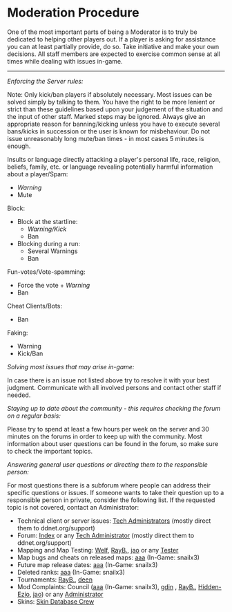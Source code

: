 # Moderation Procedure

One of the most important parts of being a Moderator is to truly be dedicated to helping other players out. If a player is asking for assistance you can at least partially provide, do so. Take initiative and make your own decisions. All staff members are expected to exercise common sense at all times while dealing with issues in-game.

---

*Enforcing the Server rules:*

Note: Only kick/ban players if absolutely necessary. Most issues can be solved simply by talking to them.
You have the right to be more lenient or strict than these guidelines based upon your judgement of the situation and the input of other staff. Marked steps may be ignored. Always give an appropriate reason for banning/kicking unless you have to execute several bans/kicks in succession or the user is known for misbehaviour. Do not issue unreasonably long mute/ban times - in most cases 5 minutes is enough.

Insults or language directly attacking a player's personal life, race, religion, beliefs, family, etc. or language revealing potentially harmful information about a player/Spam:
- *Warning*
- Mute

Block:
- Block at the startline:
    - *Warning/Kick*
    - Ban
- Blocking during a run:
    - Several Warnings
    - Ban

Fun-votes/Vote-spamming:
- Force the vote + *Warning*
- Ban

Cheat Clients/Bots:
- Ban

Faking:
- Warning
- Kick/Ban

*Solving most issues that may arise in-game:*

In case there is an issue not listed above try to resolve it with your best judgment. Communicate with all involved persons and contact other staff if needed.

*Staying up to date about the community - this requires checking the forum on a regular basis:*

Please try to spend at least a few hours per week on the server and 30 minutes on the forums in order to keep up with the community. Most information about user questions can be found in the forum, so make sure to check the important topics.

*Answering general user questions or directing them to the responsible person:*

For most questions there is a subforum where people can address their specific questions or issues. If someone wants to take their question up to a responsible person in private, consider the following list. If the requested topic is not covered, contact an Administrator:
- Technical client or server issues: [Tech Administrators](https://forum.ddnet.org/memberlist.php?mode=group&g=21) (mostly direct them to ddnet.org/support)
- Forum: [Index](https://forum.ddnet.org/memberlist.php?mode=viewprofile&u=53) or any [Tech Administrator](https://forum.ddnet.org/memberlist.php?mode=group&g=21) (mostly direct them to ddnet.org/support)
- Mapping and Map Testing: [Welf](https://forum.ddnet.org/memberlist.php?mode=viewprofile&u=142), [RayB.](https://forum.ddnet.org/memberlist.php?mode=viewprofile&u=380), [jao](https://forum.ddnet.org/memberlist.php?mode=viewprofile&u=1291) or any [Tester](https://forum.ddnet.org/memberlist.php?mode=group&g=25)
- Map bugs and cheats on released maps: [aaa](https://forum.ddnet.org/memberlist.php?mode=viewprofile&u=54) (In-Game: snailx3)
- Future map release dates: [aaa](https://forum.ddnet.org/memberlist.php?mode=viewprofile&u=54) (In-Game: snailx3)
- Deleted ranks: [aaa](https://forum.ddnet.org/memberlist.php?mode=viewprofile&u=54) (In-Game: snailx3)
- Tournaments: [RayB.](https://forum.ddnet.org/memberlist.php?mode=viewprofile&u=380), [deen](https://forum.ddnet.org/memberlist.php?mode=viewprofile&u=2)
- Mod Complaints: Council ([aaa](https://forum.ddnet.org/memberlist.php?mode=viewprofile&u=54) (In-Game: snailx3), [gdin](https://forum.ddnet.org/memberlist.php?mode=viewprofile&u=392) , [RayB.](https://forum.ddnet.org/memberlist.php?mode=viewprofile&u=380), [Hidden-Ezio](https://forum.ddnet.org/memberlist.php?mode=viewprofile&u=64), [jao](https://forum.ddnet.org/memberlist.php?mode=viewprofile&u=1291)) or any [Administrator](https://forum.ddnet.org/memberlist.php?mode=group&g=5)
- Skins: [Skin Database Crew](https://forum.ddnet.org/memberlist.php?mode=group&g=33)
